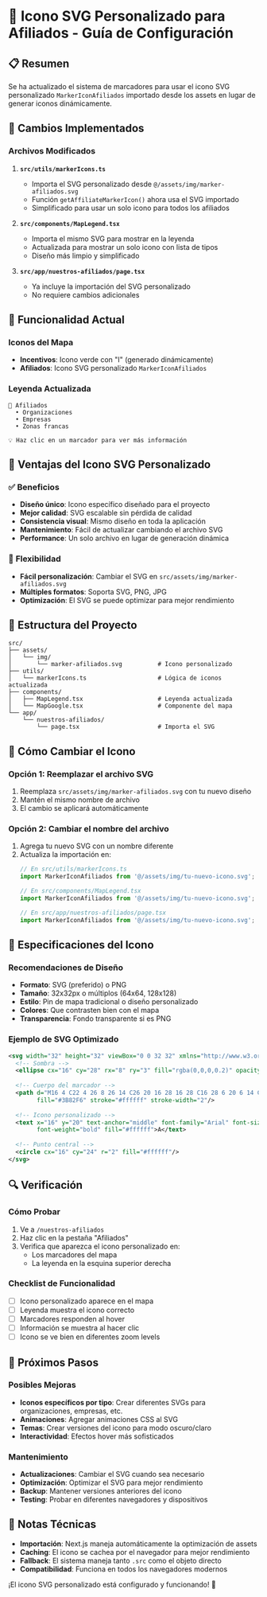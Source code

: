 # 🎨 Icono SVG Personalizado para Afiliados - Guía de Configuración

## 📋 Resumen

Se ha actualizado el sistema de marcadores para usar el icono SVG personalizado `MarkerIconAfiliados` importado desde los assets en lugar de generar iconos dinámicamente.

## 🔧 Cambios Implementados

### **Archivos Modificados**

1. **`src/utils/markerIcons.ts`**
   - Importa el SVG personalizado desde `@/assets/img/marker-afiliados.svg`
   - Función `getAffiliateMarkerIcon()` ahora usa el SVG importado
   - Simplificado para usar un solo icono para todos los afiliados

2. **`src/components/MapLegend.tsx`**
   - Importa el mismo SVG para mostrar en la leyenda
   - Actualizada para mostrar un solo icono con lista de tipos
   - Diseño más limpio y simplificado

3. **`src/app/nuestros-afiliados/page.tsx`**
   - Ya incluye la importación del SVG personalizado
   - No requiere cambios adicionales

## 🎯 Funcionalidad Actual

### **Iconos del Mapa**
- **Incentivos**: Icono verde con "I" (generado dinámicamente)
- **Afiliados**: Icono SVG personalizado `MarkerIconAfiliados`

### **Leyenda Actualizada**
```
📍 Afiliados
  • Organizaciones
  • Empresas  
  • Zonas francas

💡 Haz clic en un marcador para ver más información
```

## 🎨 Ventajas del Icono SVG Personalizado

### ✅ **Beneficios**
- **Diseño único**: Icono específico diseñado para el proyecto
- **Mejor calidad**: SVG escalable sin pérdida de calidad
- **Consistencia visual**: Mismo diseño en toda la aplicación
- **Mantenimiento**: Fácil de actualizar cambiando el archivo SVG
- **Performance**: Un solo archivo en lugar de generación dinámica

### 🔧 **Flexibilidad**
- **Fácil personalización**: Cambiar el SVG en `src/assets/img/marker-afiliados.svg`
- **Múltiples formatos**: Soporta SVG, PNG, JPG
- **Optimización**: El SVG se puede optimizar para mejor rendimiento

## 📁 Estructura del Proyecto

```
src/
├── assets/
│   └── img/
│       └── marker-afiliados.svg          # Icono personalizado
├── utils/
│   └── markerIcons.ts                    # Lógica de iconos actualizada
├── components/
│   ├── MapLegend.tsx                     # Leyenda actualizada
│   └── MapGoogle.tsx                     # Componente del mapa
└── app/
    └── nuestros-afiliados/
        └── page.tsx                      # Importa el SVG
```

## 🔄 Cómo Cambiar el Icono

### **Opción 1: Reemplazar el archivo SVG**
1. Reemplaza `src/assets/img/marker-afiliados.svg` con tu nuevo diseño
2. Mantén el mismo nombre de archivo
3. El cambio se aplicará automáticamente

### **Opción 2: Cambiar el nombre del archivo**
1. Agrega tu nuevo SVG con un nombre diferente
2. Actualiza la importación en:
   ```typescript
   // En src/utils/markerIcons.ts
   import MarkerIconAfiliados from '@/assets/img/tu-nuevo-icono.svg';
   
   // En src/components/MapLegend.tsx
   import MarkerIconAfiliados from '@/assets/img/tu-nuevo-icono.svg';
   
   // En src/app/nuestros-afiliados/page.tsx
   import MarkerIconAfiliados from '@/assets/img/tu-nuevo-icono.svg';
   ```

## 🎨 Especificaciones del Icono

### **Recomendaciones de Diseño**
- **Formato**: SVG (preferido) o PNG
- **Tamaño**: 32x32px o múltiplos (64x64, 128x128)
- **Estilo**: Pin de mapa tradicional o diseño personalizado
- **Colores**: Que contrasten bien con el mapa
- **Transparencia**: Fondo transparente si es PNG

### **Ejemplo de SVG Optimizado**
```svg
<svg width="32" height="32" viewBox="0 0 32 32" xmlns="http://www.w3.org/2000/svg">
  <!-- Sombra -->
  <ellipse cx="16" cy="28" rx="8" ry="3" fill="rgba(0,0,0,0.2)" opacity="0.3"/>
  
  <!-- Cuerpo del marcador -->
  <path d="M16 4 C22 4 26 8 26 14 C26 20 16 28 16 28 C16 28 6 20 6 14 C6 8 10 4 16 4 Z" 
        fill="#3B82F6" stroke="#ffffff" stroke-width="2"/>
  
  <!-- Icono personalizado -->
  <text x="16" y="20" text-anchor="middle" font-family="Arial" font-size="12" 
        font-weight="bold" fill="#ffffff">A</text>
  
  <!-- Punto central -->
  <circle cx="16" cy="24" r="2" fill="#ffffff"/>
</svg>
```

## 🔍 Verificación

### **Cómo Probar**
1. Ve a `/nuestros-afiliados`
2. Haz clic en la pestaña "Afiliados"
3. Verifica que aparezca el icono personalizado en:
   - Los marcadores del mapa
   - La leyenda en la esquina superior derecha

### **Checklist de Funcionalidad**
- [ ] Icono personalizado aparece en el mapa
- [ ] Leyenda muestra el icono correcto
- [ ] Marcadores responden al hover
- [ ] Información se muestra al hacer clic
- [ ] Icono se ve bien en diferentes zoom levels

## 🚀 Próximos Pasos

### **Posibles Mejoras**
- **Iconos específicos por tipo**: Crear diferentes SVGs para organizaciones, empresas, etc.
- **Animaciones**: Agregar animaciones CSS al SVG
- **Temas**: Crear versiones del icono para modo oscuro/claro
- **Interactividad**: Efectos hover más sofisticados

### **Mantenimiento**
- **Actualizaciones**: Cambiar el SVG cuando sea necesario
- **Optimización**: Optimizar el SVG para mejor rendimiento
- **Backup**: Mantener versiones anteriores del icono
- **Testing**: Probar en diferentes navegadores y dispositivos

## 📝 Notas Técnicas

- **Importación**: Next.js maneja automáticamente la optimización de assets
- **Caching**: El icono se cachea por el navegador para mejor rendimiento
- **Fallback**: El sistema maneja tanto `.src` como el objeto directo
- **Compatibilidad**: Funciona en todos los navegadores modernos

¡El icono SVG personalizado está configurado y funcionando! 🎉
